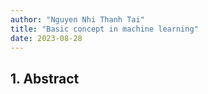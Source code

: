 ```yaml
---
author: "Nguyen Nhi Thanh Tai"
title: "Basic concept in machine learning"
date: 2023-08-28
---
```


## 1. Abstract